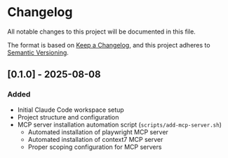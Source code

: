 # Changelog

All notable changes to this project will be documented in this file.

The format is based on [Keep a Changelog](https://keepachangelog.com/en/1.0.0/),
and this project adheres to [Semantic Versioning](https://semver.org/spec/v2.0.0.html).


## [0.1.0] - 2025-08-08

### Added
- Initial Claude Code workspace setup
- Project structure and configuration
- MCP server installation automation script (`scripts/add-mcp-server.sh`)
  - Automated installation of playwright MCP server
  - Automated installation of context7 MCP server
  - Proper scoping configuration for MCP servers